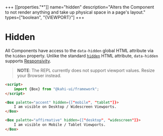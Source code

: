 +++
[[properties."*"]]
name="hidden"
description="Alters the Component to not render anything and take up physical space in a page's layout."
types=["boolean", "{VIEWPORT}"]
+++

# Hidden

All Components have access to the `data-hidden` global HTML attribute via the `hidden` property. Unlike the standard [`hidden`](https://developer.mozilla.org/en-US/docs/Web/HTML/Global_attributes/hidden) HTML attribute, `data-hidden` supports [Responsivity](../framework/responsivity.md).

> **NOTE**: The REPL currently does not support viewport values. Resize your Browser instead.

```html repl Hidden Preview
<script>
    import {Box} from "@kahi-ui/framework";
</script>

<Box palette="accent" hidden={["mobile", "tablet"]}>
    I am visible on Desktop / Widescreen Viewports.
</Box>

<Box palette="affirmative" hidden={["desktop", "widescreen"]}>
    I am visible on Mobile / Tablet Viewports.
</Box>
```
